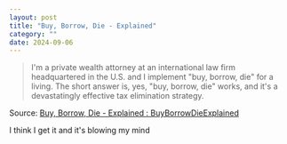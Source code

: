```yaml
---
layout: post
title: "Buy, Borrow, Die - Explained"
category: ""
date: 2024-09-06
---
```


>I'm a private wealth attorney at an international law firm headquartered in the U.S. and I implement "buy, borrow, die" for a living. The short answer is, yes, "buy, borrow, die" works, and it's a devastatingly effective tax elimination strategy. 

Source: [Buy, Borrow, Die - Explained : BuyBorrowDieExplained](https://old.reddit.com/r/BuyBorrowDieExplained/comments/1f26rsf/buy_borrow_die_explained/)

I think I get it and it's blowing my mind
